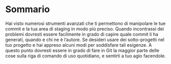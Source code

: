 # Sommario

Hai visto numerosi strumenti avanzati che ti permettono di manipolare le tue commit e la tua area di staging in modo più preciso. Quando incontrassi dei problemi dovresti essere facilmente in grado di capire quale commit li ha generati, quando e chi ne è l’autore. Se desideri usare dei sotto-progetti nel tuo progetto e hai appreso alcuni modi per soddisfare tali esigenze. A questo punto dovresti essere in grado di fare in Git la maggior parte delle cose sulla riga di comando di uso quotidiano, e sentirti a tuo agio facendole.